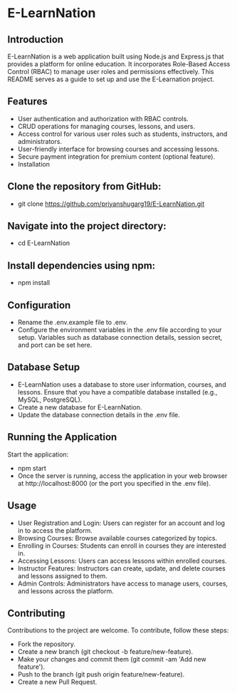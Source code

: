 # E-LearnNation
## Introduction
E-LearnNation is a web application built using Node.js and Express.js that provides a platform for online education. It incorporates Role-Based Access Control (RBAC) to manage user roles and permissions effectively. This README serves as a guide to set up and use the E-Learnation project.

## Features
- User authentication and authorization with RBAC controls.
- CRUD operations for managing courses, lessons, and users.
- Access control for various user roles such as students, instructors, and administrators.
- User-friendly interface for browsing courses and accessing lessons.
- Secure payment integration for premium content (optional feature).
- Installation

## Clone the repository from GitHub:

- git clone https://github.com/priyanshugarg19/E-LearnNation.git

## Navigate into the project directory:
- cd E-LearnNation

## Install dependencies using npm:
- npm install

## Configuration
- Rename the .env.example file to .env.
- Configure the environment variables in the .env file according to your setup. Variables such as database connection details, session secret, and port can be set here.

## Database Setup
- E-LearnNation uses a database to store user information, courses, and lessons. Ensure that you have a compatible database installed (e.g., MySQL, PostgreSQL).
- Create a new database for E-LearnNation.
- Update the database connection details in the .env file.


## Running the Application
Start the application:
- npm start
- Once the server is running, access the application in your web browser at http://localhost:8000 (or the port you specified in the .env file).

## Usage
- User Registration and Login: Users can register for an account and log in to access the platform.
- Browsing Courses: Browse available courses categorized by topics.
- Enrolling in Courses: Students can enroll in courses they are interested in.
- Accessing Lessons: Users can access lessons within enrolled courses.
- Instructor Features: Instructors can create, update, and delete courses and lessons assigned to them.
- Admin Controls: Administrators have access to manage users, courses, and lessons across the platform.

## Contributing
Contributions to the project are welcome. To contribute, follow these steps:

- Fork the repository.
- Create a new branch (git checkout -b feature/new-feature).
- Make your changes and commit them (git commit -am 'Add new feature').
- Push to the branch (git push origin feature/new-feature).
- Create a new Pull Request.